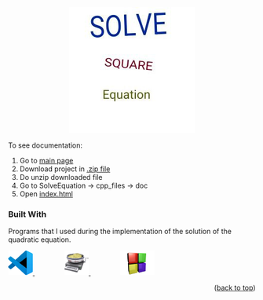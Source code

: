 <p align="center"><img src = "myLogo.jpg"/></p>

To see documentation:
1. Go to [main page](https://github.com/Matvey787/SolveEquation)
2. Download project in [.zip file](https://github.com/Matvey787/SolveEquation/archive/refs/heads/main.zip)
3. Do unzip downloaded file
4. Go to SolveEquation -> cpp_files -> doc
5. Open [index.html](https://github.com/Matvey787/SolveEquation/blob/main/cpp_files/doc/html/index.html)

### Built With
<p>
Programs that I used during the implementation of the solution of the quadratic equation.</p>
<a href = "https://code.visualstudio.com/" style="margin-right:60px">
    <img src = "jpg_files\vscode_logo.jpg" width = "50" height = "50"/>
</a>
<a href = "https://www.doxygen.nl/manual/doxywizard_usage.html" style="margin-right:60px">
    <img src = "jpg_files\doxygen_logo.jpg" width = "50" height = "50">
</a>
<a href = "https://www.codeblocks.org/">
        <img src = "jpg_files\codeblocks_logo.jpg" width = "70" height = "50"/>
</a>
<p align="right">(<a href="#readme-top">back to top</a>)</p>
